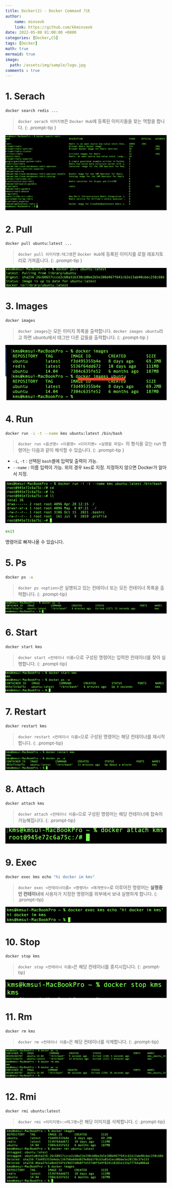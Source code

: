 ```yaml
---
title: Docker(2) - Docker Command 기초
author: 
    name: minseok
    link: https://github.com/kkminseok
date: 2022-05-08 01:00:00 +0800
categories: [Docker,CS]
tags: [Docker]
math: true
mermaid: true
image: 
  path: /assets/img/sample/logo.jpg
comments : true
---
```


# 1. Serach

```bash
docker search redis ...
```

> `docker serach 이미지명`은 `Docker Hub`에 등록된 이미지들을 찾는 역할을 합니다.
{: .prompt-tip }

![](/assets/img/DockerPost/pyrasis_docker/search.png)


# 2. Pull

```bash
docker pull ubuntu:latest ...
```

> `docker pull 이미지명:태그명`은 `Docker Hub`에 등록된 이미지를 로컬 레포지토리로 가져옵니다.
{: .prompt-tip }

![](/assets/img/DockerPost/pyrasis_docker/pull.png)

# 3. Images

```bash
docker images
```

>`docker images`는 모든 이미지 목록을 출력합니다. `docker images ubuntu`라고 하면 ubuntu에서 태그만 다른 값들을 출력합니다.
{: .prompt-tip }

![](/assets/img/DockerPost/pyrasis_docker/images.png)

# 4. Run

```bash
docker run -i -t --name kms ubuntu:latest /bin/bash
```

>`docker run <옵션명> <이름명> <이미지명> <실행할 파일> `의 형식을 갖는 run 명령어는 다음과 같이 해석할 수 있습니다.
{: .prompt-tip }

- `-i`, `-t` : 선택된 `bash`셸에 입력및 출력이 가능.
- `--name` : 이름 입력이 가능. 위의 경우 `kms`로 지정. 지정하지 않으면 Docker가 알아서 지정.

![](/assets/img/DockerPost/pyrasis_docker/run.png)

```bash
exit
```  
명령어로 빠져나올 수 있습니다.

# 5. Ps

```bash
docker ps -a
```

>`docker ps <option>`은 실행되고 있는 컨테이너 또는 모든 컨테이너 목록을 출력합니다.
{: .prompt-tip}

![](/assets/img/DockerPost/pyrasis_docker/ps.png)

# 6. Start

```bash
docker start kms
```

>`docker start <컨테이너 이름>`으로 구성된 명령어는 입력한 컨테이너를 찾아 실행합니다.
{: .prompt-tip}

![](/assets/img/DockerPost/pyrasis_docker/start.png)

# 7. Restart

```bash
docker restart kms
```

>`docker restart <컨테이너 이름>`으로 구성된 명령어는 해당 컨테이너를 재시작합니다.
{: .prompt-tip}

![](/assets/img/DockerPost/pyrasis_docker/restart.png)

# 8. Attach

```bash
docker attach kms
```

>`docker attach <컨테이너 이름>`으로 구성된 명령어는 해당 컨테이너에 접속이 가능해집니다.
{: .prompt-tip}

![](/assets/img/DockerPost/pyrasis_docker/attach.png)

# 9. Exec

```bash
docker exec kms echo "hi docker im kms"
```

>`docker exec <컨테이너이름> <명령어> <매개변수>`로 이루어진 명령어는 **실행중인 컨테이너**에 사용자가 지정한 명령어를 외부에서 보내 실행하게 합니다.
{: .prompt-tip}

![](/assets/img/DockerPost/pyrasis_docker/exec.png)

# 10. Stop

```bash
docker stop kms
```

>`docker stop <컨테이너 이름>`은 해당 컨테이너를 중지시킵니다.
{: .prompt-tip}

![](/assets/img/DockerPost/pyrasis_docker/stop.png)

# 11. Rm

```bash
docker rm kms
```

>`docker rm <컨테이너 이름>`은 해당 컨테이너를 삭제합니다.
{: .prompt-tip}

![](/assets/img/DockerPost/pyrasis_docker/rm.png)

# 12. Rmi

```bash
docker rmi ubuntu:latest
```

>`docker rmi <이미지명>:<태그명>`은 해당 이미지를 삭제합니다.
{: .prompt-tip}

![](/assets/img/DockerPost/pyrasis_docker/rmi.png)


